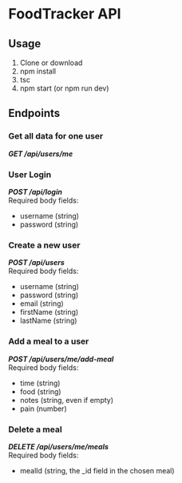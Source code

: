 # FoodTracker API

## Usage
1. Clone or download
2. npm install
3. tsc
4. npm start (or npm run dev)

## Endpoints

### Get all data for one user
***GET /api/users/me***

### User Login
***POST /api/login***  
Required body fields:
- username (string)
- password (string)

### Create a new user
***POST /api/users***  
Required body fields: 
- username (string)
- password (string)
- email (string)
- firstName (string)
- lastName (string)

### Add a meal to a user
***POST /api/users/me/add-meal***  
Required body fields:
- time (string)
- food (string)
- notes (string, even if empty)
- pain (number)

### Delete a meal
***DELETE /api/users/me/meals***  
Required body fields:
- mealId (string, the _id field in the chosen meal)